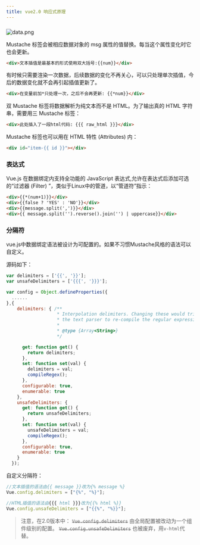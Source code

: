 ```yaml
---
title: vue2.0 响应式原理
---
```

### 

![data.png](https://img.alicdn.com/tps/TB1kAuOOXXXXXbDapXXXXXXXXXX-1200-750.png)

Mustache 标签会被相应数据对象的 msg 属性的值替换。每当这个属性变化时它也会更新。

```html
<div>文本插值是最基本的形式使用双大括号:{{num}}</div>
```

有时候只需要渲染一次数据，后续数据的变化不再关心，可以只处理单次插值，今后的数据变化就不会再引起插值更新了。

```html
<div>在变量前加*只处理一次，之后不会再更新: {{*num}}</div>
```

双 Mustache 标签将数据解析为纯文本而不是 HTML。为了输出真的 HTML 字符串，需要用三 Mustache 标签：

```html
<div>此处插入了一段html代码: {{{ raw_html }}}</div>
```

Mustache 标签也可以用在 HTML 特性 (Attributes) 内：

```html
<div id="item-{{ id }}"></div>
```

### 表达式

Vue.js 在数据绑定内支持全功能的 JavaScript 表达式,允许在表达式后添加可选的“过滤器 (Filter) ”，类似于Linux中的管道，以“管道符”指示：

```html
<div>{{*(num+1)}}</div>
<div>{{false ? 'YES' : 'NO'}}</div>
<div>{{message.split(',')}}</div>
<div>{{ message.split('').reverse().join('') | uppercase}}</div>
```

### 分隔符

vue.js中数据绑定语法被设计为可配置的。如果不习惯Mustache风格的语法可以自定义。

源码如下：

``` javascript
var delimiters = ['{{', '}}'];
var unsafeDelimiters = ['{{{', '}}}'];

var config = Object.defineProperties({
  ......
},{
    delimiters: { /**
                   * Interpolation delimiters. Changing these would trigger
                   * the text parser to re-compile the regular expressions.
                   *
                   * @type {Array<String>}
                   */

      get: function get() {
        return delimiters;
      },
      set: function set(val) {
        delimiters = val;
        compileRegex();
      },
      configurable: true,
      enumerable: true
    },
    unsafeDelimiters: {
      get: function get() {
        return unsafeDelimiters;
      },
      set: function set(val) {
        unsafeDelimiters = val;
        compileRegex();
      },
      configurable: true,
      enumerable: true
    }
  });
```

自定义分隔符：


```javascript
//文本插值的语法由{{ message }}改为{% message %}
Vue.config.delimiters = ["{%", "%}"];

//HTML插值的语法由{{{ html }}}改为{{% html %}}
Vue.config.unsafeDelimiters = ["{{%", "%}}"];
```

> 注意，在2.0版本中：
> ~~`Vue.config.delimiters`~~ 由全局配置被改动为一个组件级别的配置。
> ~~`Vue.config.unsafeDelimiters`~~ 也被废弃，用`v-html`代替。
